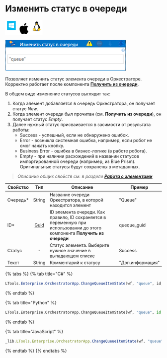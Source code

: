 # Изменить статус в очереди

![](<../../../../.gitbook/assets/image (100) (1) (1) (1) (1) (2) (257).png>)

![](<../../../../.gitbook/assets/изменить статус в очереди.png>)

Позволяет изменить статус элемента очереди в Оркестраторе. Корректно работает после компонента [**Получить из очереди**](https://docs.primo-rpa.ru/primo-rpa/g\_elements/el\_basic/els\_orch/els\_queues/readfromqueue).

В общем виде изменение статусов выглядит так:

1. Когда элемент добавляется в очередь Оркестратора, он получает статус _New_.
2. Когда элемент очереди был прочитан (см. **Получить из очереди**), он получает статус _Empty_.
3. Далее нужный статус присваивается в засимости от результата работы:
   * Success - успешный, если не обнаружено ошибок.
   * Error - возникла системная ошибка, например, если робот не смог нажать кнопку.
   * Business Error - ошибка в бизнес-логике (в работе робота).
   * Empty - при наличии расхождений в названии статусов импортированной очереди (например, из Blue Prism). Оригинальные статусы будут сохранены в метаданных.

> _Описание общих свойств см. в разделе_ [_**Работа с элементами**_](https://docs.primo-rpa.ru/primo-rpa/primo-studio/process/elements)

| Свойство  |                                      Тип                                     | Описание                                                                                                                    | Пример           |
| --------- | :--------------------------------------------------------------------------: | --------------------------------------------------------------------------------------------------------------------------- | ---------------- |
| Очередь\* |                                    String                                    | Название очереди Оркестратора, в которой находится элемент                                                                  | "Queue"          |
| ID\*      | [Guid](https://docs.microsoft.com/ru-ru/dotnet/api/system.guid?view=net-6.0) | ID элемента очереди. Как правило, ID сохраняется в переменную при использовании до этого компонента **Получить из очереди** | queque\_guid     |
| Статус    |                                       -                                      | Статус элемента. Выберите нужное значение в выпадающем списке                                                               | Success          |
| Текст     |                                    String                                    | Комментарий к статусу                                                                                                       | "Доп.информация" |

{% tabs %}
{% tab title="C#" %}
```csharp
LTools.Enterprise.OrchestratorApp.ChangeQueueItemState(wf, "queue", id, LTools.Enums.ExchangeQueueValueEventType.Success, "txt");
```
{% endtab %}

{% tab title="Python" %}
```python
LTools.Enterprise.OrchestratorApp.ChangeQueueItemState(wf, "queue", id, LTools.Enums.ExchangeQueueValueEventType.Success, "txt")
```
{% endtab %}

{% tab title="JavaScript" %}
```javascript
_lib.LTools.Enterprise.OrchestratorApp.ChangeQueueItemState(wf, "queue", id, _lib.LTools.Enums.ExchangeQueueValueEventType.Success, "txt");
```
{% endtab %}
{% endtabs %}
